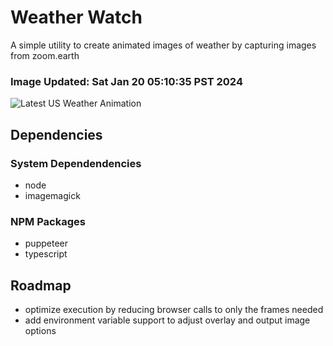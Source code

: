 # Weather Watch

A simple utility to create animated images of weather by capturing images from zoom.earth

### Image Updated: Sat Jan 20 05:10:35 PST 2024

![Latest US Weather Animation](animations/2024-01-20.webp)

## Dependencies
### System Dependendencies
* node
* imagemagick
### NPM Packages
* puppeteer
* typescript

## Roadmap
* optimize execution by reducing browser calls to only the frames needed
* add environment variable support to adjust overlay and output image options
